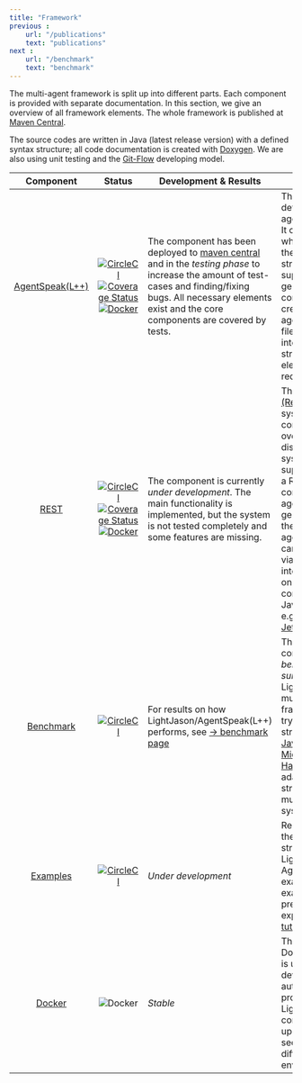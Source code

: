 ```yaml
---
title: "Framework"
previous :
    url: "/publications"
    text: "publications"
next :
    url: "/benchmark"
    text: "benchmark"
---
```


The multi-agent framework is split up into different parts. Each component is provided with separate documentation. In this section, we give an overview of all framework elements.<!--more--> The whole framework is published at [Maven Central](http://mvnrepository.com).

The source codes are written in Java (latest release version) with a defined syntax structure; all code documentation is created with [Doxygen](http://www.doxygen.org). We are also using unit testing and the [Git-Flow](http://nvie.com/posts/a-successful-git-branching-model/) developing model.


|  __Component__  | __Status__ | __Development & Results__ | __Description__ |
|:---------------:|:----------:|---------------------------|-----------------|
| [AgentSpeak(L++)](agentspeak) | [![CircleCI](https://img.shields.io/circleci/project/github/LightJason/AgentSpeak.svg)](https://circleci.com/gh/LightJason/AgentSpeak) <br/> [![Coverage Status](https://img.shields.io/coveralls/github/LightJason/AgentSpeak.svg)](https://coveralls.io/github/LightJason/AgentSpeak?branch=master) <br/> [![Docker](https://img.shields.io/docker/build/lightjason/agentspeak.svg)](https://hub.docker.com/r/lightjason/agentspeak/) | The component has been deployed to [maven central](http://search.maven.org/#search%7Cga%7C1%7Ca%3A%22agentspeak%22%20g%3A%22org.lightjason%22) and in the _testing phase_ to increase the amount of test-cases and finding/fixing  bugs. All necessary elements exist and the core components are covered by tests. | This component defines the main agent structure. It contains the whole syntax and the base agent structure. It also supports agent generators and configuration to create sets of agents by ASL-files. Due to the interface structure, all elements can be redefined. |
| [REST](https://github.com/LightJason/REST) | [![CircleCI](https://img.shields.io/circleci/project/github/LightJason/REST.svg)](https://circleci.com/gh/LightJason/REST) <br/> [![Coverage Status](https://img.shields.io/coveralls/github/LightJason/REST.svg)](https://coveralls.io/github/LightJason/REST?branch=master) <br/> [![Docker](https://img.shields.io/docker/build/lightjason/rest.svg)](https://hub.docker.com/r/lightjason/rest/) | The component is currently _under development_. The main functionality is implemented, but the system is not tested completely and some features are missing. | The [REST-API (ReSTful)](https://en.wikipedia.org/wiki/Representational_state_transfer) is a system to define communication over [HTTP](https://en.wikipedia.org/wiki/Hypertext_Transfer_Protocol) for distributed systems. We are supporting such a REST-API to control sets of agents and agent generators. So the whole multi-agent simulation can be controlled via web interfaces based on a servlet container on a Java web server e.g. [GlassFish](https://en.wikipedia.org/wiki/GlassFish), [Jetty](https://en.wikipedia.org/wiki/Jetty_(web_server)) or [Tomcat](https://en.wikipedia.org/wiki/Apache_Tomcat) |
| [Benchmark](https://github.com/LightJason/Benchmark) | [![CircleCI](https://img.shields.io/circleci/project/github/LightJason/Benchmark.svg)](https://circleci.com/gh/LightJason/Benchmark) | For results on how LightJason/AgentSpeak(L++) performs, see [&#8594; benchmark page](/benchmark) | This repository contains a _benchmarking suite_ for the LightJason multi-agent framework. We try to keep the structure of a [Java Microbenchmark Harness](http://openjdk.java.net/projects/code-tools/jmh/) and adapted for the structure of a multi-agent system. |
| [Examples](https://github.com/LightJason/Examples) | [![CircleCI](https://img.shields.io/circleci/project/github/LightJason/Examples.svg)](https://circleci.com/gh/LightJason/Examples) | _Under development_ | Repository with the base structure of each LightJason AgentSpeak(L++) examples. The examples are presented and explained in the [tutorial section](http://lightjason.org/tutorials). |
| [Docker](https://github.com/LightJason/Docker) | ![Docker](https://img.shields.io/docker/build/lightjason/docker.svg) | _Stable_ | The LightJason Docker container is used for development and automating processes of LightJason. The container is split up into different sections with different build environments. |
